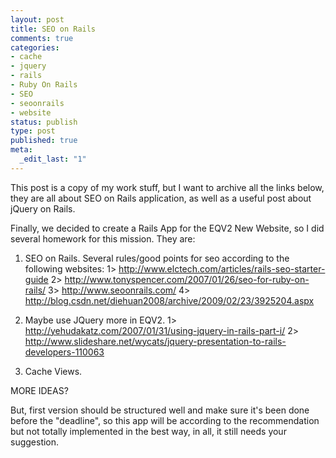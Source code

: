 ```yaml
--- 
layout: post
title: SEO on Rails
comments: true
categories:
- cache
- jquery
- rails
- Ruby On Rails
- SEO
- seoonrails
- website
status: publish
type: post
published: true
meta: 
  _edit_last: "1"
---
```

<div>This post is a copy of my work stuff, but I want to archive all the links below, they are all about SEO on Rails application, as well as a useful post about jQuery on Rails.
<div>

Finally, we decided to create a Rails App for the EQV2 New Website, so I did several homework for this mission. They are:

1. SEO on Rails.
Several rules/good points for seo according to the following websites:
1&gt; <a href="http://www.elctech.com/articles/rails-seo-starter-guide">http://www.elctech.com/articles/rails-seo-starter-guide</a>
2&gt; <a href="http://www.tonyspencer.com/2007/01/26/seo-for-ruby-on-rails/">http://www.tonyspencer.com/2007/01/26/seo-for-ruby-on-rails/</a>
3&gt; <a href="http://www.seoonrails.com/">http://www.seoonrails.com/</a>
4&gt; <a href="http://blog.csdn.net/diehuan2008/archive/2009/02/23/3925204.aspx">http://blog.csdn.net/diehuan2008/archive/2009/02/23/3925204.aspx</a>

2. Maybe use JQuery more in EQV2.
1&gt; <a href="http://yehudakatz.com/2007/01/31/using-jquery-in-rails-part-i/">http://yehudakatz.com/2007/01/31/using-jquery-in-rails-part-i/</a>
2&gt; <a href="http://www.slideshare.net/wycats/jquery-presentation-to-rails-developers-110063">http://www.slideshare.net/wycats/jquery-presentation-to-rails-developers-110063</a>

3. Cache Views.

MORE IDEAS?

But, first version should be structured well and make sure it's been done before the "deadline", so this app will be according to the recommendation but not totally implemented in the best way, in all, it still needs your suggestion.</div>
</div>
